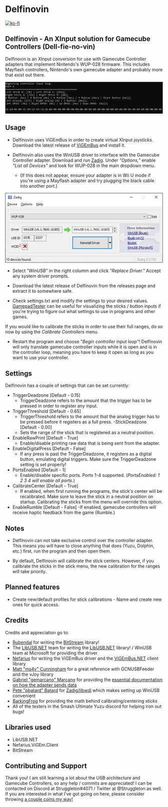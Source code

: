 # Delfinovin 
[![ko-fi](https://ko-fi.com/img/githubbutton_sm.svg)](https://ko-fi.com/C0C43E4IB)

Delfinovin - An XInput solution for Gamecube Controllers (Dell-fie-no-vin)
------------
Delfinovin is an XInput conversion for use with Gamecube Controller adapters that implement Nintendo's WUP-028 firmware.
This includes Mayflash controllers, Nintendo's own gamecube adapter and probably more that exist out there.

![](https://github.com/Struggleton/Delfinovin/blob/master/Delfinovin/resources/Delfinovin%20-%20Screenshot%20Debug.png)

## Usage
- Delfinovin uses ViGEmBus in order to create virtual XInput joysticks. Download the latest release of [ViGEmBus](https://github.com/ViGEm/ViGEmBus/releases/tag/setup-v1.16.116 "ViGEmBus") and install it.

- Delfinovin also uses the WinUSB driver to interface with the Gamecube Controller adapter. Download and run [Zadig](https://zadig.akeo.ie/ "Zadig"). Under *"Options,"* enable *"List all Devices"* and look for WUP-028 in the main dropdown menu.

	- (If this does not appear, ensure your adapter is in Wii U mode if you're using a Mayflash adapter and try plugging the black cable into another port.)

![](https://github.com/Struggleton/Delfinovin/blob/master/Delfinovin/resources/Zadig%20Icon.png)
- Select *"WinUSB"* in the right columm and click *"Replace Driver."* Accept any system driver prompts. 

- Download the latest release of Delfinovin from the releases page and extract it to somewhere safe. 

- Check settings.txt and modify the settings to your desired values. [GamepadTester](https://gamepad-tester.com/ "Gamepad Tester") can be useful for visualizing the sticks / button inputs if you're trying to figure out what settings to use in programs and other games. 

If you would like to calibrate the sticks in order to use their full ranges, do so now by using the *Calibrate Controllers* menu. 
- Restart the program and choose "*Begin controller input loop"*! Delfinovin will only translate gamecube controller inputs while it is open and is in the controller loop, meaning you have to keep it open as long as you want to use your controller.

## Settings
Delfinovin has a couple of settings that can be set currently:

- TriggerDeadzone [Default - 0.15]
	-  TriggerDeadzone refers to the amount that the trigger has to be pressed in order to register any input.
- TriggerThreshold [Default - 0.65]
	-  TriggerThreshold refers to the amount that the analog trigger has to be pressed before it registers as a full press.
-StickDeadzone [Default - 0.00]
	-  Sets the range of the stick that is registered as a neutral position.
- EnableRawPrint [Default - True]
	-  Enable/disable printing raw data that is being sent from the adapter.
- EnableDigitalPress [Default - False]
	- If any press is past the TriggerDeadzone, it registers as a digital button, emulating digital triggers. Make sure the TriggerDeadzone setting is set properly!
- PortsEnabled [Default - 1]
	- Enable/disable specific ports. Ports 1-4 supported. (*PortsEnabled: 1 2 3 4 will enable all ports.*)
- CalibrateCenter [Default - True]
	- If enabled, when first running the programs, the stick's center will be recalibrated. Make sure to leave the stick in a neutral position on startup. Calibrating the sticks from the menu will override this option.
- EnableRumble [Default - False]
	-If enabled, gamecube controllers will receive haptic feedback from the game (Rumble.)

## Notes
- Delfinovin can not take exclusive control over the controller adapter. This means you will have to close anything that does (Yuzu, Dolphin, etc.) first, run the program and then open them. 

- By default, Delfinovin will calibrate the stick centers. However, if you calibrate the sticks in the stick menu, the new calibration for the ranges will take priority. 


## Planned features
- Create new/default profiles for stick calibrations - Name and create new ones for quick access.

## Credits
Credits and appreciation go to:
- [Rubendal](https://github.com/rubendal) for writing the [BitStream](https://github.com/rubendal/BitStream) library!
- The [LibUSB.NET](https://github.com/LibUsbDotNet) team for writing the [LibUSB.NET](https://github.com/LibUsbDotNet/LibUsbDotNet) library! / WinUSB team at Microsoft for providing the driver
- [Nefarius](https://github.com/nefarius) for writing the ViGEmBus driver and the [ViGEmBus.NET](https://github.com/ViGEm/ViGEm.NET) client library
- [Matt "ms4v" Cunningham](https://bitbucket.org/elmassivo/) for a great reference with GCNUSBFeeder and the vJoy library
- [Gabriel "gemarcano" Marcano](https://github.com/gemarcano) for providing the [essential documentation on how the adapter sends data](https://github.com/gemarcano/GCN_Adapter-Driver/tree/master/docs)
- [Pete "pbatard" Batard](https://github.com/pbatard) for [Zadig/libwdi](https://github.com/pbatard/libwdi) which makes setting up WinUSB convenient
- [BarkingFrog](https://twitter.com/Barking_Frogssb) for providing the math behind calibrating/centering sticks
- All of the testers in the Smash Ultimate Yuzu discord for helping iron out bugs!

## Libraries used
- LibUSB.NET
- Nefarius.ViGEm.Client
- BitStream

## Contributing and Support
Thank you! I am still learning a lot about the USB architecture and Gamecube Controllers, so any help / commits are appreciated! I can be contacted on Discord at Struggleton#4071 / Twitter at @Struggleton as well. If you are interested in what I've got going on here, please consider throwing [a couple coins my way!](https://ko-fi.com/C0C43E4IB)